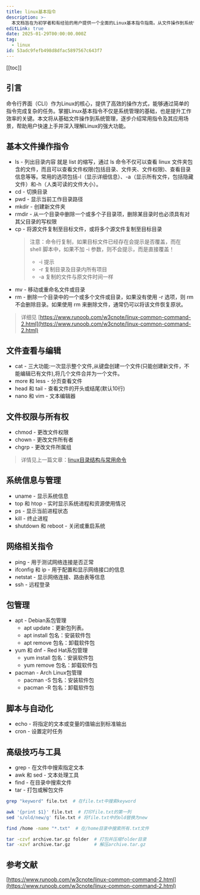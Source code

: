 ```yaml
---
title: linux基本指令
description: >-
  本文档旨在为初学者和有经验的用户提供一个全面的Linux基本指令指南。从文件操作到系统管理，我们将探索各种命令及其用法，帮助用户有效地在Linux环境中导航和操作。
editLink: true
date: 2025-01-29T00:00:00.000Z
tag:
  - linux
id: 53adc9fefb498d8dfac5897567c643f7
---
```

[[toc]]

## 引言

命令行界面（CLI）作为Linux的核心，提供了高效的操作方式，能够通过简单的指令完成复杂的任务。掌握Linux基本指令不仅是系统管理的基础，也是提升工作效率的关键。本文将从基础文件操作到系统管理，逐步介绍常用指令及其应用场景，帮助用户快速上手并深入理解Linux的强大功能。

## 基本文件操作指令

* ls - 列出目录内容
  就是 list 的缩写，通过 ls 命令不仅可以查看 linux 文件夹包含的文件，而且可以查看文件权限(包括目录、文件夹、文件权限)、查看目录信息等等。常用的选项包括-l（显示详细信息）、-a（显示所有文件，包括隐藏文件）和-h（人类可读的文件大小）。
* cd - 切换目录
* pwd - 显示当前工作目录路径
* mkdir - 创建新文件夹
* rmdir - 从一个目录中删除一个或多个子目录项，删除某目录时也必须具有对其父目录的写权限
* cp - 将源文件复制至目标文件，或将多个源文件复制至目标目录
  >注意：命令行复制，如果目标文件已经存在会提示是否覆盖，而在 shell 脚本中，如果不加 -i 参数，则不会提示，而是直接覆盖！
  >* -i 提示
  >* -r 复制目录及目录内所有项目
  >* -a 复制的文件与原文件时间一样
* mv - 移动或重命名文件或目录
* rm - 删除一个目录中的一个或多个文件或目录，如果没有使用 -r 选项，则 rm 不会删除目录。如果使用 rm 来删除文件，通常仍可以将该文件恢复原状。

>详细见 [https://www.runoob.com/w3cnote/linux-common-command-2.html](https://www.runoob.com/w3cnote/linux-common-command-2.html)

## 文件查看与编辑

* cat - 三大功能:一次显示整个文件,从键盘创建一个文件(只能创建新文件，不能编辑已有文件),将几个文件合并为一个文件。
* more 和 less - 分页查看文件
* head 和 tail - 查看文件的开头或结尾(默认10行)
* nano 和 vim - 文本编辑器

## 文件权限与所有权

* chmod - 更改文件权限
* chown - 更改文件所有者
* chgrp - 更改文件所属组

>详情见上一篇文章：[linux目录结构与常用命令](https://www.backlighting.cn/docs/programming/linux/linux%E7%9B%AE%E5%BD%95%E7%BB%93%E6%9E%84%E4%B8%8E%E6%9D%83%E9%99%90%E7%AE%A1%E7%90%86#%E5%9F%BA%E6%9C%AC%E6%A6%82%E5%BF%B5)

## 系统信息与管理

* uname - 显示系统信息
* top 和 htop - 实时显示系统进程和资源使用情况
* ps - 显示当前进程状态
* kill - 终止进程
* shutdown 和 reboot - 关闭或重启系统

## 网络相关指令

* ping - 用于测试网络连接是否正常
* ifconfig 和 ip - 用于配置和显示网络接口的信息
* netstat - 显示网络连接、路由表等信息
* ssh - 远程登录

## 包管理

* apt - Debian系包管理
  * apt update：更新包列表。
  * apt install 包名：安装软件包
  * apt remove 包名：卸载软件包
* yum 和 dnf - Red Hat系包管理
  * yum install 包名：安装软件包
  * yum remove 包名：卸载软件包
* pacman - Arch Linux包管理
  * pacman -S 包名：安装软件包
  * pacman -R 包名：卸载软件包

## 脚本与自动化

* echo - 将指定的文本或变量的值输出到标准输出
* cron - 设置定时任务

## 高级技巧与工具

* grep - 在文件中搜索指定文本
* awk 和 sed - 文本处理工具
* find - 在目录中搜索文件
* tar - 打包或解包文件

```bash
grep "keyword" file.txt  # 在file.txt中搜索keyword

awk '{print $1}' file.txt  # 打印file.txt的第一列
sed 's/old/new/g' file.txt # 将file.txt中的old替换为new

find /home -name "*.txt"  # 在/home目录中搜索所有.txt文件

tar -czvf archive.tar.gz folder  # 打包并压缩folder目录
tar -xzvf archive.tar.gz         # 解压archive.tar.gz

```

## 参考文献

[https://www.runoob.com/w3cnote/linux-common-command-2.html](https://www.runoob.com/w3cnote/linux-common-command-2.html)
